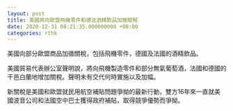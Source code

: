 ```yaml
---
layout: post
title: 美國將向歐盟飛機零件和德法酒精飲品加徵關稅
date: 2020-12-31 08:21:35.000000000 +08:00
categories: rthk
---
```


美國向部分歐盟商品加徵關稅，包括飛機零件，德國及法國的酒精飲品。

美國貿易代表辦公室聲明說，將向飛機製造零件和部分無氣葡萄酒，法國和德國的干邑白蘭地增加關稅。聲明未有交代何時實施以及加幅。

新關稅是美國和歐盟就民用航空補貼問題爭拗的最新行動，雙方16年來一直就美國波音公司和法國空中巴士獲得政府補貼，取得競爭優勢而爭拗。
